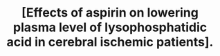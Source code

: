 ---
layout: page
title: " [Effects of aspirin on lowering plasma level of lysophosphatidic acid in cerebral ischemic patients]."
breadcrumb: true
categories:
    - publication
## publication related information
pub:
    authors: " Cun-shan Yao, Qi-zhuan Wu, Chao-shu Tang, Xiao-luo Meng, Bing Ren, Zhen-guang Li, Shi-chang Huang, Yun-heng Sun,  He-qiu Bao"
    journal: " Zhonghua yi xue za zhi"
    date: 2004-11-17
    volume:  84
    pages:  1926--1928
    number:  22
---
